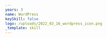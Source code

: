 ```yaml
---
years: 3
name: WordPress
keySkill: false
logo: /uploads/2022_03_16_wordpress_icon.png
_template: skill
---
```


